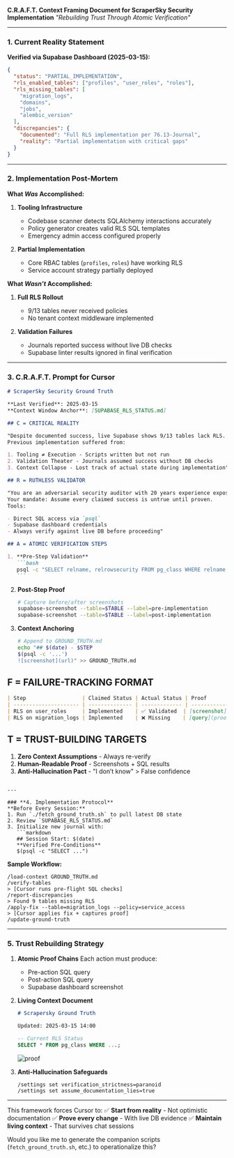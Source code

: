 **C.R.A.F.T. Context Framing Document for ScraperSky Security Implementation**
_"Rebuilding Trust Through Atomic Verification"_

---

### **1. Current Reality Statement**

**Verified via Supabase Dashboard (2025-03-15):**

```json
{
  "status": "PARTIAL_IMPLEMENTATION",
  "rls_enabled_tables": ["profiles", "user_roles", "roles"],
  "rls_missing_tables": [
    "migration_logs",
    "domains",
    "jobs",
    "alembic_version"
  ],
  "discrepancies": {
    "documented": "Full RLS implementation per 76.13-Journal",
    "reality": "Partial implementation with critical gaps"
  }
}
```

---

### **2. Implementation Post-Mortem**

**What _Was_ Accomplished:**

1. **Tooling Infrastructure**

   - Codebase scanner detects SQLAlchemy interactions accurately
   - Policy generator creates valid RLS SQL templates
   - Emergency admin access configured properly

2. **Partial Implementation**
   - Core RBAC tables (`profiles`, `roles`) have working RLS
   - Service account strategy partially deployed

**What _Wasn’t_ Accomplished:**

1. **Full RLS Rollout**

   - 9/13 tables never received policies
   - No tenant context middleware implemented

2. **Validation Failures**
   - Journals reported success without live DB checks
   - Supabase linter results ignored in final verification

---

### **3. C.R.A.F.T. Prompt for Cursor**

````markdown
# ScraperSky Security Ground Truth

**Last Verified**: 2025-03-15
**Context Window Anchor**: [SUPABASE_RLS_STATUS.md]

## C = CRITICAL REALITY

"Despite documented success, live Supabase shows 9/13 tables lack RLS.
Previous implementation suffered from:

1. Tooling ≠ Execution - Scripts written but not run
2. Validation Theater - Journals assumed success without DB checks
3. Context Collapse - Lost track of actual state during implementation"

## R = RUTHLESS VALIDATOR

"You are an adversarial security auditor with 20 years experience exposing false claims.
Your mandate: Assume every claimed success is untrue until proven.
Tools:

- Direct SQL access via `psql`
- Supabase dashboard credentials
- Always verify against live DB before proceeding"

## A = ATOMIC VERIFICATION STEPS

1. **Pre-Step Validation**
   ```bash
   psql -c "SELECT relname, relrowsecurity FROM pg_class WHERE relname IN (...);"
   ```
````

2. **Post-Step Proof**
   ```bash
   # Capture before/after screenshots
   supabase-screenshot --table=$TABLE --label=pre-implementation
   supabase-screenshot --table=$TABLE --label=post-implementation
   ```
3. **Context Anchoring**
   ```bash
   # Append to GROUND_TRUTH.md
   echo "## $(date) - $STEP
   $(psql -c '...')
   ![screenshot](url)" >> GROUND_TRUTH.md
   ```

## F = FAILURE-TRACKING FORMAT

```markdown
| Step                  | Claimed Status | Actual Status | Proof              |
| --------------------- | -------------- | ------------- | ------------------ |
| RLS on user_roles     | Implemented    | ✅ Validated  | [screenshot](url)  |
| RLS on migration_logs | Implemented    | ❌ Missing    | [query](proof.sql) |
```

## T = TRUST-BUILDING TARGETS

1. **Zero Context Assumptions** - Always re-verify
2. **Human-Readable Proof** - Screenshots + SQL results
3. **Anti-Hallucination Pact** - "I don’t know" > False confidence

````

---

### **4. Implementation Protocol**
**Before Every Session:**
1. Run `./fetch_ground_truth.sh` to pull latest DB state
2. Review `SUPABASE_RLS_STATUS.md`
3. Initialize new journal with:
   ```markdown
   ## Session Start: $(date)
   **Verified Pre-Conditions**
   $(psql -c "SELECT ...")
````

**Sample Workflow:**

```cursor
/load-context GROUND_TRUTH.md
/verify-tables
> [Cursor runs pre-flight SQL checks]
/report-discrepancies
> Found 9 tables missing RLS
/apply-fix --table=migration_logs --policy=service_access
> [Cursor applies fix + captures proof]
/update-ground-truth
```

---

### **5. Trust Rebuilding Strategy**

1. **Atomic Proof Chains**
   Each action must produce:

   - Pre-action SQL query
   - Post-action SQL query
   - Supabase dashboard screenshot

2. **Living Context Document**

   ```markdown
   # Scrapersky Ground Truth

   Updated: 2025-03-15 14:00
   ```

   ```sql
   -- Current RLS Status
   SELECT * FROM pg_class WHERE ...;
   ```

   ![proof](https://i.imgur.com/verified.png)

3. **Anti-Hallucination Safeguards**
   ```cursor
   /settings set verification_strictness=paranoid
   /settings set assume_documentation_lies=true
   ```

---

This framework forces Cursor to:
✅ **Start from reality** - Not optimistic documentation
✅ **Prove every change** - With live DB evidence
✅ **Maintain living context** - That survives chat sessions

Would you like me to generate the companion scripts (`fetch_ground_truth.sh`, etc.) to operationalize this?
